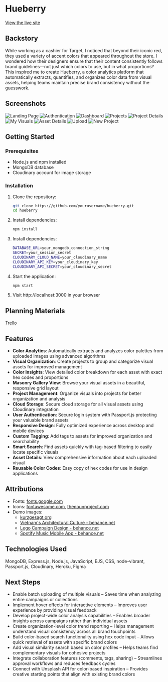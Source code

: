 # Hueberry

[View the live site](https://hueberry-3fc9d323e30c.herokuapp.com/)

## Backstory

While working as a cashier for Target, I noticed that beyond their iconic red, they used a variety of accent colors that appeared throughout the store. I wondered how their designers ensure that their content consistently follows brand guidelines—not just which colors to use, but in what proportions? This inspired me to create Hueberry, a color analytics platform that automatically extracts, quantifies, and organizes color data from visual assets, helping teams maintain precise brand consistency without the guesswork.

## Screenshots

![Landing Page](public/img/screenshots/landingPage.png)
![Authentication](public/img/screenshots/auth.png)
![Dashboard](public/img/screenshots/dashboard.png)
![Projects](public/img/screenshots/allProjects.png)
![Project Details](public/img/screenshots/projectDetails.png)
![My Visuals](public/img/screenshots/allVisuals.png)
![Asset Details](public/img/screenshots/assetDetails.png)
![Upload](public/img/screenshots/newAsset.png)
![New Project](public/img/screenshots/newProject.png)

## Getting Started

### Prerequisites
- Node.js and npm installed
- MongoDB database
- Cloudinary account for image storage

### Installation
1. Clone the repository:
   ```bash
   git clone https://github.com/yourusername/hueberry.git
   cd hueberry
2. Install dependencies:
   ```bash
   npm install
4. Install dependencies:
   ```bash
   DATABASE_URL=your_mongodb_connection_string
   SECRET=your_session_secret
   CLOUDINARY_CLOUD_NAME=your_cloudinary_name
   CLOUDINARY_API_KEY=your_cloudinary_key
   CLOUDINARY_API_SECRET=your_cloudinary_secret
4. Start the application:
   ```bash
   npm start
5. Visit http://localhost:3000 in your browser

## Planning Materials

[Trello](https://trello.com/b/S5EWF8lt/hueberry-color-analytics-platform/)

## Features

- **Color Analytics**: Automatically extracts and analyzes color palettes from uploaded images using advanced algorithms
- **Visual Organization**: Create projects to group and categorize visual assets for improved management
- **Color Insights**: View detailed color breakdown for each asset with exact hex codes and proportions
- **Masonry Gallery View**: Browse your visual assets in a beautiful, responsive grid layout
- **Project Management**: Organize visuals into projects for better organization and analysis
- **Cloud Storage**: Secure cloud storage for all visual assets using Cloudinary integration
- **User Authentication**: Secure login system with Passport.js protecting your valuable brand assets
- **Responsive Design**: Fully optimized experience across desktop and mobile devices
- **Custom Tagging**: Add tags to assets for improved organization and searchability
- **Smart Search**: Find assets quickly with tag-based filtering to easily locate specific visuals
- **Asset Details**: View comprehensive information about each uploaded visual
- **Reusable Color Codes**: Easy copy of hex codes for use in design applications

## Attributions

- Fonts: [fonts.google.com](https://fonts.google.com/)
- Icons: [fontawesome.com](https://fontawesome.com/), [thenounproject.com](https://thenounproject.com/)
- Demo images: 
   - [kurzgesagt.org](https://kurzgesagt.org/)
   - [Vietnam's Architectural Culture - behance.net](https://www.behance.net/gallery/100515447/Vietnams-Architectural-Culture)
   - [Lego Campaign Design - behance.net](https://www.behance.net/gallery/220888301/LEGO-CAMPAIGN-DESIGN-(ADVERTISING))
   - [Spotify Music Mobile App - behance.net](https://www.behance.net/gallery/216237933/Spotify-Music-Mobile-App)

## Technologies Used

MongoDB, Express.js, Node.js, JavaScript, EJS, CSS, node-vibrant, Passport.js, Cloudinary, Heroku, Figma

## Next Steps

* Enable batch uploading of multiple visuals – Saves time when analyzing entire campaigns or collections
* Implement hover effects for interactive elements – Improves user experience by providing visual feedback
* Develop project-wide color analysis capabilities – Enables broader insights across campaigns rather than individual assets
* Create organization-level color trend reporting – Helps management understand visual consistency across all brand touchpoints
* Build color-based search functionality using hex code input – Allows quick retrieval of assets with specific brand colors
* Add visual similarity search based on color profiles – Helps teams find complementary visuals for cohesive projects
* Integrate collaboration features (comments, tags, sharing) – Streamlines approval workflows and reduces feedback cycles
* Connect with Unsplash API for color-based inspiration – Provides creative starting points that align with existing brand colors
